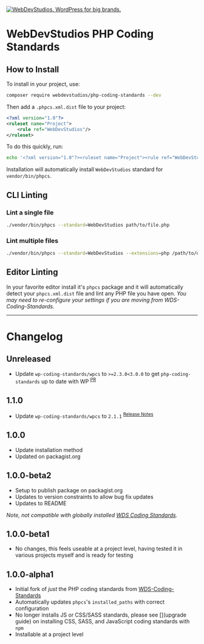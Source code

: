 <a href="https://webdevstudios.com/contact/"><img src="https://webdevstudios.com/wp-content/uploads/2018/04/wds-github-banner.png" alt="WebDevStudios. WordPress for big brands."></a>

# WebDevStudios PHP Coding Standards

## How to Install

To install in your project, use:

```bash
composer require webdevstudios/php-coding-standards --dev
```

Then add a `.phpcs.xml.dist` file to your project:

```xml
<?xml version="1.0"?>
<ruleset name="Project">
    <rule ref="WebDevStudios"/>
</ruleset>
```

To do this quickly, run:

```bash
echo '<?xml version="1.0"?><ruleset name="Project"><rule ref="WebDevStudios"/></ruleset>' > .phpcs.xml.dist
```

Installation will automatically install `WebDevStudios` standard for `vendor/bin/phpcs`.

## CLI Linting

### Lint a single file

```bash
./vendor/bin/phpcs --standard=WebDevStudios path/to/file.php
```

### Lint multiple files

```bash
./vendor/bin/phpcs --standard=WebDevStudios --extensions=php /path/to/dir
```

## Editor Linting

In your favorite editor install it's `phpcs` package and it will automatically detect your `phpcs.xml.dist` file and lint any PHP file you have open. _You may need to re-configure your settings if you are moving from WDS-Coding-Standards._

___________________

# Changelog

## Unreleased

- Update `wp-coding-standards/wpcs` to `>=2.3.0<3.0.0` to get `php-coding-standards` up to date with WP <sup>[PR](https://github.com/WebDevStudios/php-coding-standards/pull/38)</sup>

## 1.1.0

- Update `wp-coding-standards/wpcs` to `2.1.1` <sup>[Release Notes](https://github.com/WordPress/WordPress-Coding-Standards/releases/tag/2.1.1)</sup>

## 1.0.0

- Update installation method
- Updated on packagist.org

## 1.0.0-beta2

- Setup to publish package on packagist.org
- Updates to version constraints to allow bug fix updates
- Updates to README

_Note, not compatible with globally installed [WDS Coding Standards](https://github.com/WebDevStudios/WDS-Coding-Standards)._

## 1.0.0-beta1

- No changes, this feels useable at a project level, having tested it in various projects myself and is ready for testing

## 1.0.0-alpha1

- Initial fork of _just_ the PHP coding standards from [WDS-Coding-Standards](https://github.com/WebDevStudios/WDS-Coding-Standards)
- Automatically updates `phpcs`'s `installed_paths` with correct configuration
- No longer installs JS or CSS/SASS standards, please see [](upgrade guide) on installing CSS, SASS, and JavaScript coding standards with `npm`
- Installable at a project level
